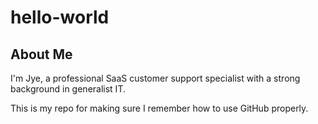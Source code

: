 # hello-world
## About Me

I'm Jye, a professional SaaS customer support specialist with a strong background in generalist IT.

This is my repo for making sure I remember how to use GitHub properly.
